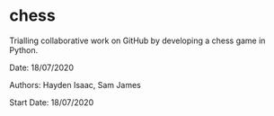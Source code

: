 # chess
Trialling collaborative work on GitHub by developing a chess game in Python. 


Date: 18/07/2020

Authors:
Hayden Isaac, Sam James

Start Date:
18/07/2020